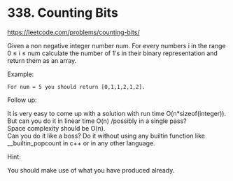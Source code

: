# 338. Counting Bits
https://leetcode.com/problems/counting-bits/

Given a non negative integer number num. For every numbers i in the range 0 ≤ i ≤ num calculate the number of 1's in their binary representation and return them as an array.

Example: 
```
For num = 5 you should return [0,1,1,2,1,2].
```
Follow up:

It is very easy to come up with a solution with run time O(n*sizeof(integer)). But can you do it in linear time O(n) /possibly in a single pass?  
Space complexity should be O(n).  
Can you do it like a boss? Do it without using any builtin function like __builtin_popcount in c++ or in any other language.

Hint:  

You should make use of what you have produced already.
